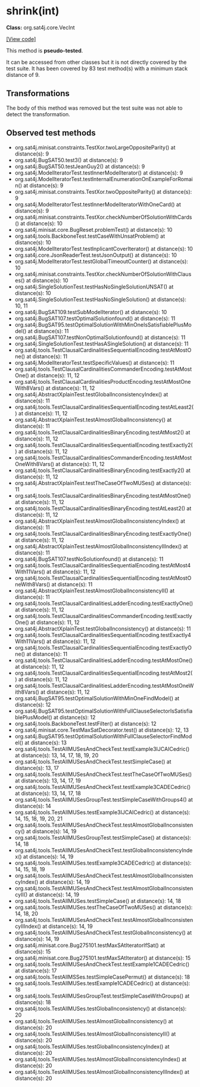# shrink(int)

**Class:** org.sat4j.core.VecInt

[[View code]](https://gitlab.ow2.org/sat4j/sat4j/blob/09e9173e400ea6c1794354ca54c36607c53391ff/org.sat4j.core/src/main/java//org/sat4j/core/VecInt.java#L129)

This method is **pseudo-tested**.


It can be accessed from other classes but it is not directly covered by the test suite. 
It has been covered by 83 test method(s) with a minimum stack distance of 9.

## Transformations

The body of this method was removed but the test suite was not able to detect the transformation.



## Observed test methods

* org.sat4j.minisat.constraints.TestXor.twoLargeOppositeParity() at distance(s): 9
* org.sat4j.BugSAT50.test3() at distance(s): 9
* org.sat4j.BugSAT50.testJeanGuy2() at distance(s): 9
* org.sat4j.ModelIteratorTest.testInnerModelIterator() at distance(s): 9
* org.sat4j.ModelIteratorTest.testInternalEnumerationOnExampleForRomain() at distance(s): 9
* org.sat4j.minisat.constraints.TestXor.twoOppositeParity() at distance(s): 9
* org.sat4j.ModelIteratorTest.testInnerModelIteratorWithOneCard() at distance(s): 9
* org.sat4j.minisat.constraints.TestXor.checkNumberOfSolutionWithCards() at distance(s): 10
* org.sat4j.minisat.core.BugReset.problemTest() at distance(s): 10
* org.sat4j.tools.BackboneTest.testCaseWithUnsatProblem() at distance(s): 10
* org.sat4j.ModelIteratorTest.testInplicantCoverIterator() at distance(s): 10
* org.sat4j.core.JsonReaderTest.testJsonOutput() at distance(s): 10
* org.sat4j.ModelIteratorTest.testGlobalTimeoutCounter() at distance(s): 10
* org.sat4j.minisat.constraints.TestXor.checkNumberOfSolutionWithClauses() at distance(s): 10
* org.sat4j.SingleSolutionTest.testHasNoSingleSolutionUNSAT() at distance(s): 10
* org.sat4j.SingleSolutionTest.testHasNoSingleSolution() at distance(s): 10, 11
* org.sat4j.BugSAT109.testSubModelIterator() at distance(s): 10
* org.sat4j.BugSAT107.testOptimalSolutionfound() at distance(s): 11
* org.sat4j.BugSAT95.testOptimalSolutionWithMinOneIsSatisfiablePlusModel() at distance(s): 11
* org.sat4j.BugSAT107.testNonOptimalSolutionfound() at distance(s): 11
* org.sat4j.SingleSolutionTest.testHasASingleSolution() at distance(s): 11
* org.sat4j.tools.TestClausalCardinalitiesSequentialEncoding.testAtMostOne() at distance(s): 11
* org.sat4j.ModelIteratorTest.testSpecificValues() at distance(s): 11
* org.sat4j.tools.TestClausalCardinalitiesCommanderEncoding.testAtMostOne() at distance(s): 11, 12
* org.sat4j.tools.TestClausalCardinalitiesProductEncoding.testAtMostOneWith8Vars() at distance(s): 11, 12
* org.sat4j.AbstractXplainTest.testGlobalInconsistencyIndex() at distance(s): 11
* org.sat4j.tools.TestClausalCardinalitiesSequentialEncoding.testAtLeast2() at distance(s): 11, 12
* org.sat4j.AbstractXplainTest.testAlmostGlobalInconsistency() at distance(s): 11
* org.sat4j.tools.TestClausalCardinalitiesBinaryEncoding.testAtMost2() at distance(s): 11, 12
* org.sat4j.tools.TestClausalCardinalitiesSequentialEncoding.testExactly2() at distance(s): 11, 12
* org.sat4j.tools.TestClausalCardinalitiesCommanderEncoding.testAtMostOneWith8Vars() at distance(s): 11, 12
* org.sat4j.tools.TestClausalCardinalitiesBinaryEncoding.testExactly2() at distance(s): 11, 12
* org.sat4j.AbstractXplainTest.testTheCaseOfTwoMUSes() at distance(s): 11
* org.sat4j.tools.TestClausalCardinalitiesBinaryEncoding.testAtMostOne() at distance(s): 11, 12
* org.sat4j.tools.TestClausalCardinalitiesBinaryEncoding.testAtLeast2() at distance(s): 11, 12
* org.sat4j.AbstractXplainTest.testAlmostGlobalInconsistencyIndex() at distance(s): 11
* org.sat4j.tools.TestClausalCardinalitiesBinaryEncoding.testExactlyOne() at distance(s): 11, 12
* org.sat4j.AbstractXplainTest.testAlmostGlobalInconsistencyIIIndex() at distance(s): 11
* org.sat4j.BugSAT107.testNoSolutionfound() at distance(s): 11
* org.sat4j.tools.TestClausalCardinalitiesSequentialEncoding.testAtMost4With11Vars() at distance(s): 11, 12
* org.sat4j.tools.TestClausalCardinalitiesSequentialEncoding.testAtMostOneWith8Vars() at distance(s): 11
* org.sat4j.AbstractXplainTest.testAlmostGlobalInconsistencyII() at distance(s): 11
* org.sat4j.tools.TestClausalCardinalitiesLadderEncoding.testExactlyOne() at distance(s): 11, 12
* org.sat4j.tools.TestClausalCardinalitiesCommanderEncoding.testExactlyOne() at distance(s): 11, 12
* org.sat4j.AbstractXplainTest.testGlobalInconsistency() at distance(s): 11
* org.sat4j.tools.TestClausalCardinalitiesSequentialEncoding.testExactly4With11Vars() at distance(s): 11, 12
* org.sat4j.tools.TestClausalCardinalitiesSequentialEncoding.testExactlyOne() at distance(s): 11
* org.sat4j.tools.TestClausalCardinalitiesLadderEncoding.testAtMostOne() at distance(s): 11, 12
* org.sat4j.tools.TestClausalCardinalitiesSequentialEncoding.testAtMost2() at distance(s): 11, 12
* org.sat4j.tools.TestClausalCardinalitiesLadderEncoding.testAtMostOneWith8Vars() at distance(s): 11, 12
* org.sat4j.BugSAT95.testOptimalSolutionWithMinOneFindModel() at distance(s): 12
* org.sat4j.BugSAT95.testOptimalSolutionWithFullClauseSelectorIsSatisfiablePlusModel() at distance(s): 12
* org.sat4j.tools.BackboneTest.testFilter() at distance(s): 12
* org.sat4j.minisat.core.TestMaxSatDecorator.test() at distance(s): 12, 13
* org.sat4j.BugSAT95.testOptimalSolutionWithFullClauseSelectorFindModel() at distance(s): 13
* org.sat4j.tools.TestAllMUSesAndCheckTest.testExample3IJCAICedric() at distance(s): 13, 14, 17, 18, 19, 20
* org.sat4j.tools.TestAllMUSesAndCheckTest.testSimpleCase() at distance(s): 13, 17
* org.sat4j.tools.TestAllMUSesAndCheckTest.testTheCaseOfTwoMUSes() at distance(s): 13, 14, 17, 19
* org.sat4j.tools.TestAllMUSesAndCheckTest.testExample3CADECedric() at distance(s): 13, 14, 17, 18
* org.sat4j.tools.TestAllMUSesGroupTest.testSimpleCaseWithGroups4() at distance(s): 14
* org.sat4j.tools.TestAllMUSes.testExample3IJCAICedric() at distance(s): 14, 15, 18, 19, 20, 21
* org.sat4j.tools.TestAllMUSesAndCheckTest.testAlmostGlobalInconsistency() at distance(s): 14, 19
* org.sat4j.tools.TestAllMUSesGroupTest.testSimpleCase() at distance(s): 14, 18
* org.sat4j.tools.TestAllMUSesAndCheckTest.testGlobalInconsistencyIndex() at distance(s): 14, 19
* org.sat4j.tools.TestAllMUSes.testExample3CADECedric() at distance(s): 14, 15, 18, 19
* org.sat4j.tools.TestAllMUSesAndCheckTest.testAlmostGlobalInconsistencyIndex() at distance(s): 14, 19
* org.sat4j.tools.TestAllMUSesAndCheckTest.testAlmostGlobalInconsistencyII() at distance(s): 14, 19
* org.sat4j.tools.TestAllMUSes.testSimpleCase() at distance(s): 14, 18
* org.sat4j.tools.TestAllMUSes.testTheCaseOfTwoMUSes() at distance(s): 14, 18, 20
* org.sat4j.tools.TestAllMUSesAndCheckTest.testAlmostGlobalInconsistencyIIIndex() at distance(s): 14, 19
* org.sat4j.tools.TestAllMUSesAndCheckTest.testGlobalInconsistency() at distance(s): 14, 19
* org.sat4j.minisat.core.Bug275101.testMaxSAtIteratorIfSat() at distance(s): 15
* org.sat4j.minisat.core.Bug275101.testMaxSAtIterator() at distance(s): 15
* org.sat4j.tools.TestAllMUSesAndCheckTest.testExample1CADECedric() at distance(s): 17
* org.sat4j.tools.TestAllMSSes.testSimpleCasePermut() at distance(s): 18
* org.sat4j.tools.TestAllMUSes.testExample1CADECedric() at distance(s): 18
* org.sat4j.tools.TestAllMUSesGroupTest.testSimpleCaseWithGroups() at distance(s): 18
* org.sat4j.tools.TestAllMUSes.testGlobalInconsistency() at distance(s): 20
* org.sat4j.tools.TestAllMUSes.testAlmostGlobalInconsistency() at distance(s): 20
* org.sat4j.tools.TestAllMUSes.testAlmostGlobalInconsistencyII() at distance(s): 20
* org.sat4j.tools.TestAllMUSes.testGlobalInconsistencyIndex() at distance(s): 20
* org.sat4j.tools.TestAllMUSes.testAlmostGlobalInconsistencyIndex() at distance(s): 20
* org.sat4j.tools.TestAllMUSes.testAlmostGlobalInconsistencyIIIndex() at distance(s): 20

